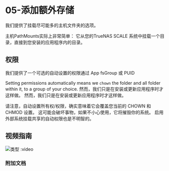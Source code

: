 # 05-添加额外存储

我们提供了挂载尽可能多的主机文件夹的选项。

主机PathMounts实际上非常简单： 它从您的TrueNAS SCALE 系统中挂载一个目录，直接到您安装的应用程序内的目录。

## 权限

我们提供了一个可选的自动设置的权限通过 App fsGroup 或 PUID

Setting permissions automatically means we `chown` the folder and all folder within it, to a group of your choice. 然而，我们只是在安装或更新应用程序时才这样做。 然而，我们只是在安装或更新应用程序时才这样做。

请注意，自动设置所有权/权限，确实意味着它会覆盖您当前的 CHOWN 和 CHMOD 设置。 这可能会破坏事物，如果不小心使用，它将摧毁你的系统。 启用外部系统挂载共享的自动权限也是不明智的。

## 视频指南

![类型 :video](https://www.youtube.com/embed/aktv1r-KRI0)

### 附加文档

